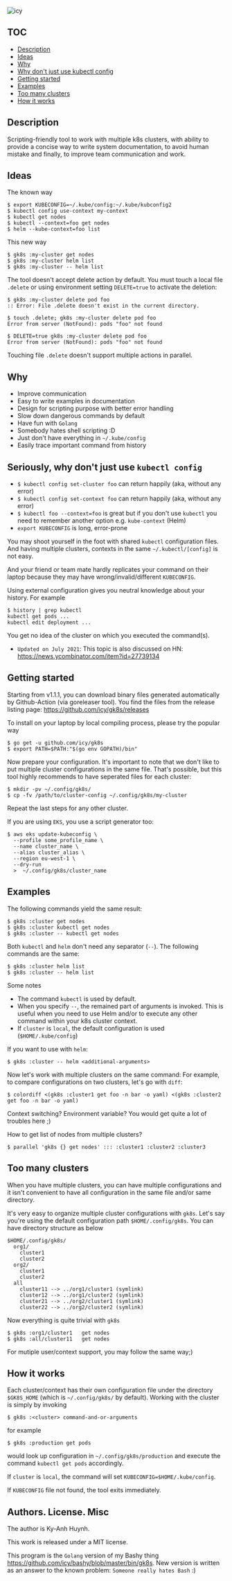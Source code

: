 ![icy](https://github.com/icy/gk8s/workflows/icy/badge.svg)

## TOC

* [Description](#description)
* [Ideas](#ideas)
* [Why](#why)
* [Why don't just use kubectl config](#seriously-why-dont-just-use-kubectl-config)
* [Getting started](#getting-started)
* [Examples](#examples)
* [Too many clusters](#too-many-clusters)
* [How it works](#how-it-works)

## Description

Scripting-friendly tool to work with multiple k8s clusters, with ability to provide a concise way
to write system documentation, to avoid human mistake and finally, to improve team communication and work.

## Ideas

The known way

```
$ export KUBECONFIG=~/.kube/config:~/.kube/kubconfig2
$ kubectl config use-context my-context
$ kubectl get nodes
$ kubectl --context=foo get nodes
$ helm --kube-context=foo list
```

This new way

```
$ gk8s :my-cluster get nodes
$ gk8s :my-cluster helm list
$ gk8s :my-cluster -- helm list
```

The tool doesn't accept delete action by default.
You must touch a local file `.delete` or using environment setting `DELETE=true`
to activate the deletion:

```
$ gk8s :my-cluster delete pod foo
:: Error: File .delete doesn't exist in the current directory.

$ touch .delete; gk8s :my-cluster delete pod foo
Error from server (NotFound): pods "foo" not found

$ DELETE=true gk8s :my-cluster delete pod foo
Error from server (NotFound): pods "foo" not found
```

Touching file `.delete` doesn't support multiple actions in parallel.

## Why

* Improve communication
* Easy to write examples in documentation
* Design for scripting purpose with better error handling
* Slow down dangerous commands by default
* Have fun with `Golang`
* Somebody hates shell scripting :D
* Just don't have everything in `~/.kube/config`
* Easily trace important command from history

## Seriously, why don't just use `kubectl config`

* `$ kubectl config set-cluster foo` can return happily (aka, without any error)
* `$ kubectl config set-context foo` can return happily (aka, without any error)
* `$ kubectl foo --context=foo` is great but if you don't use `kubectl` you need to remember another option e.g. `kube-context` (Helm)
* `export KUBECONFIG` is long, error-prone

You may shoot yourself in the foot with shared `kubectl` configuration files.
And having multiple clusters, contexts in the same `~/.kubectl/[config]` is
not easy.

And your friend or team mate hardly replicates your command on their laptop
because they may have wrong/invalid/different `KUBECONFIG`.

Using external configuration gives you neutral knowledge about your
history. For example

```
$ history | grep kubectl
kubectl get pods ...
kubectl edit deployment ...
```

You get no idea of the cluster on which you executed the command(s).

* `Updated on July 2021`: This topic is also discussed on HN: https://news.ycombinator.com/item?id=27739134

## Getting started

Starting from v1.1.1, you can download binary files generated automatically
by Github-Action (via goreleaser tool). You find the files from
the release listing page: https://github.com/icy/gk8s/releases

To install on your laptop by local compiling process, please try the popular way

```
$ go get -u github.com/icy/gk8s
$ export PATH=$PATH:"$(go env GOPATH)/bin"
```

Now prepare your configuration. It's important to note that
we don't like to put multiple cluster configurations in the same file.
That's possible, but this tool highly recommends to have seperated files
for each cluster:

```
$ mkdir -pv ~/.config/gk8s/
$ cp -fv /path/to/cluster-config ~/.config/gk8s/my-cluster
```

Repeat the last steps for any other cluster.

If you are using `EKS`, you use a script generator too:

```
$ aws eks update-kubeconfig \
  --profile some_profile_name \
  --name cluster_name \
  --alias cluster_alias \
  --region eu-west-1 \
  --dry-run
  >  ~/.config/gk8s/cluster_name
```

## Examples

The following commands yield the same result:

```
$ gk8s :cluster get nodes
$ gk8s :cluster kubectl get nodes
$ gk8s :cluster -- kubectl get nodes
```

Both `kubectl` and `helm` don't need any separator (`--`). The following
commands are the same:

```
$ gk8s :cluster helm list
$ gk8s :cluster -- helm list
```

Some notes

* The command `kubectl` is used by default.
* When you specify `--`, the remained part of arguments is invoked.
  This is useful when you need to use Helm and/or to execute any other command
  within your k8s cluster context.
* If `cluster` is `local`, the default configuration is used
  (`$HOME/.kube/config`)

If you want to use with `helm`:

```
$ gk8s :cluster -- helm <additional-arguments>
```

Now let's work with multiple clusters on the same command: For example,
to compare configurations on two clusters, let's go with `diff`:

```
$ colordiff <(gk8s :cluster1 get foo -n bar -o yaml) <(gk8s :cluster2 get foo -n bar -o yaml)
```

Context switching? Environment variable? You would get quite a lot of
troubles here ;)

How to get list of nodes from multiple clusters?

```
$ parallel 'gk8s {} get nodes' ::: :cluster1 :cluster2 :cluster3
```

## Too many clusters

When you have multiple clusters, you can have multiple configurations
and it isn't convenient to have all configuration in the same file
and/or same directory.

It's very easy to organize multiple cluster configurations with `gk8s`.
Let's say you're using the default configuration path `$HOME/.config/gk8s`.
You can have directory structure as below

```
$HOME/.config/gk8s/
  org1/
    cluster1
    cluster2
  org2/
    cluster1
    cluster2
  all
    cluster11 --> ../org1/cluster1 (symlink)
    cluster12 --> ../org1/cluster2 (symlink)
    cluster21 --> ../org2/cluster1 (symlink)
    cluster22 --> ../org2/cluster2 (symlink)
```

Now everything is quite trivial with `gk8s`

```
$ gk8s :org1/cluster1   get nodes
$ gk8s :all/cluster11   get nodes
```

For mutiple user/context support, you may follow the same way;)

## How it works

Each cluster/context has their own configuration file under
the directory `$GK8S_HOME` (which is `~/.config/gk8s/` by default).
Working with the cluster is simply by invoking

```
$ gk8s :<cluster> command-and-or-arguments
```

for example

```
$ gk8s :production get pods
```

would look up configuration in `~/.config/gk8s/production`
and execute the command `kubectl get pods` accordingly.

If `cluster` is `local`, the command will set `KUBECONFIG=$HOME/.kube/config`.

If `KUBECONFIG` file not found, the tool exits immediately.

## Authors. License. Misc

The author is Ky-Anh Huynh.

This work is released under a MIT license.

This program is the `Golang` version of my Bashy thing
https://github.com/icy/bashy/blob/master/bin/gk8s.
New version is written as an answer to the known problem:
`Someone really hates Bash` :)
